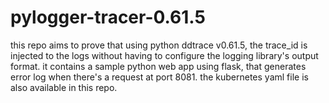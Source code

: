 # pylogger-tracer-0.61.5

this repo aims to prove that using python ddtrace v0.61.5, the trace_id is injected to the logs without having to configure the logging library's output format.
it contains a sample python web app using flask, that generates error log when there's a request at port 8081.
the kubernetes yaml file is also available in this repo.
